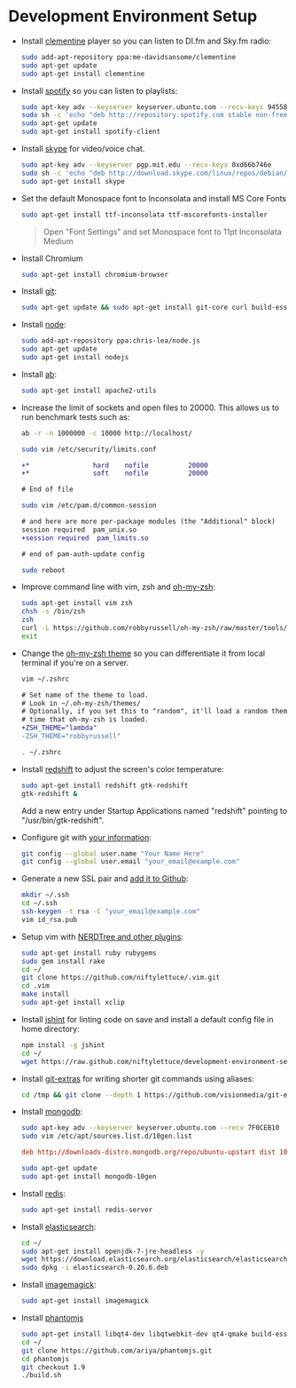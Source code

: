 
# Development Environment Setup

* Install [clementine][clementine] player so you can listen to DI.fm and Sky.fm radio:

    ```bash
    sudo add-apt-repository ppa:me-davidsansome/clementine
    sudo apt-get update
    sudo apt-get install clementine
    ```

* Install [spotify][spotify] so you can listen to playlists:

    ```bash
    sudo apt-key adv --keyserver keyserver.ubuntu.com --recv-keys 94558F59
    sudo sh -c 'echo "deb http://repository.spotify.com stable non-free" >> /etc/apt/sources.list.d/spotify.list'
    sudo apt-get update
    sudo apt-get install spotify-client
    ```

* Install [skype][skype] for video/voice chat.

    ```bash
    sudo apt-key adv --keyserver pgp.mit.edu --recv-keys 0xd66b746e
    sudo sh -c 'echo "deb http://download.skype.com/linux/repos/debian/ stable non-free" >> /etc/apt/sources.list'
    sudo apt-get install skype
    ```

* Set the default Monospace font to Inconsolata and install MS Core Fonts

    ```bash
    sudo apt-get install ttf-inconsolata ttf-mscorefonts-installer
    ```

    > Open "Font Settings" and set Monospace font to 11pt Inconsolata Medium

* Install Chromium

    ```bash
    sudo apt-get install chromium-browser
    ```

* Install [git][git]:

    ```bash
    sudo apt-get update && sudo apt-get install git-core curl build-essential openssl libssl-dev
    ```

* Install [node][node]:

    ```bash
    sudo add-apt-repository ppa:chris-lea/node.js
    sudo apt-get update
    sudo apt-get install nodejs
    ```

* Install [ab][ab]:

    ```bash
    sudo apt-get install apache2-utils
    ```

* Increase the limit of sockets and open files to 20000.  This allows us to run benchmark tests such as:

    ```bash
    ab -r -n 1000000 -c 10000 http://localhost/
    ```

    ```bash
    sudo vim /etc/security/limits.conf
    ```

    ```diff
    +*                hard    nofile          20000
    +*                soft    nofile          20000

    # End of file
    ```

    ```bash
    sudo vim /etc/pam.d/common-session
    ```

    ```diff
    # and here are more per-package modules (the "Additional" block)
    session required  pam_unix.so
    +session required  pam_limits.so

    # end of pam-auth-update config
    ```

    ```bash
    sudo reboot
    ```

* Improve command line with vim, zsh and [oh-my-zsh][oh-my-zsh]:

    ```bash
    sudo apt-get install vim zsh
    chsh -s /bin/zsh
    zsh
    curl -L https://github.com/robbyrussell/oh-my-zsh/raw/master/tools/install.sh | sh
    exit
    ```

* Change the [oh-my-zsh theme][zsh-themes] so you can differentiate it from local terminal if you're on a server.

    ```bash
    vim ~/.zshrc
    ```

    ```diff
    # Set name of the theme to load.
    # Look in ~/.oh-my-zsh/themes/
    # Optionally, if you set this to "random", it'll load a random theme each
    # time that oh-my-zsh is loaded.
    +ZSH_THEME="lambda"
    -ZSH_THEME="robbyrussell"
    ```

    ```bash
    . ~/.zshrc
    ```

* Install [redshift][redshift] to adjust the screen's color temperature:

    ```bash
    sudo apt-get install redshift gtk-redshift
    gtk-redshift &
    ```

    Add a new entry under Startup Applications named "redshift" pointing to "/usr/bin/gtk-redshift".

* Configure git with [your information][git-configure]:

    ```bash
    git config --global user.name "Your Name Here"
    git config --global user.email "your_email@example.com"
    ```

* Generate a new SSL pair and [add it to Github][generate-ssl-pair]:

    ```bash
    mkdir ~/.ssh
    cd ~/.ssh
    ssh-keygen -t rsa -C "your_email@example.com"
    vim id_rsa.pub
    ```

* Setup vim with [NERDTree and other plugins][vim-setup]:

    ```bash
    sudo apt-get install ruby rubygems
    sudo gem install rake
    cd ~/
    git clone https://github.com/niftylettuce/.vim.git
    cd .vim
    make install
    sudo apt-get install xclip
    ```

* Install [jshint][jshint] for linting code on save and install a default config file in home directory:

    ```bash
    npm install -g jshint
    cd ~/
    wget https://raw.github.com/niftylettuce/development-environment-setup/master/.jshintrc
    ```

* Install [git-extras][git-extras] for writing shorter git commands using aliases:

    ```bash
    cd /tmp && git clone --depth 1 https://github.com/visionmedia/git-extras.git && cd git-extras && sudo make install
    ```

* Install [mongodb][mongodb]:

    ```bash
    sudo apt-key adv --keyserver keyserver.ubuntu.com --recv 7F0CEB10
    sudo vim /etc/apt/sources.list.d/10gen.list
    ```

    ```conf
    deb http://downloads-distro.mongodb.org/repo/ubuntu-upstart dist 10gen
    ```

    ```bash
    sudo apt-get update
    sudo apt-get install mongodb-10gen
    ```

* Install [redis][redis]:

    ```bash
    sudo apt-get install redis-server
    ```

* Install [elasticsearch][elasticsearch]:

    ```bash
    cd ~/
    sudo apt-get install openjdk-7-jre-headless -y
    wget https://download.elasticsearch.org/elasticsearch/elasticsearch/elasticsearch-0.20.6.deb
    sudo dpkg -i elasticsearch-0.20.6.deb
    ```

* Install [imagemagick][imagemagick]:

    ```bash
    sudo apt-get install imagemagick
    ```

* Install [phantomjs][phantomjs]

    ```bash
    sudo apt-get install libqt4-dev libqtwebkit-dev qt4-qmake build-essential chrpath git-core libssl-dev libfontconfig1-dev
    cd ~/
    git clone https://github.com/ariya/phantomjs.git
    cd phantomjs
    git checkout 1.9
    ./build.sh
    ```

[skype]: http://www.skype.com/en/download-skype/skype-for-linux/
[spotify]: https://www.spotify.com/us/download/previews/
[clementine]: http://www.clementine-player.org/downloads
[redshift]: http://jonls.dk/redshift/
[imagemagick]: http://www.imagemagick.org/script/index.php
[phantomjs]: https://github.com/ariya/phantomjs
[elasticsearch]: http://www.elasticsearch.org/download/
[redis]: http://redis.io/
[mongodb]: http://docs.mongodb.org/manual/tutorial/install-mongodb-on-ubuntu/
[git]: http://git-scm.com/
[node]: http://nodejs.org/
[ab]: http://zgadzaj.com/benchmarking-nodejs-basic-performance-tests-against-apache-php
[oh-my-zsh]: https://github.com/robbyrussell/oh-my-zsh
[zsh-themes]: https://github.com/robbyrussell/oh-my-zsh/wiki/themes
[git-configure]: https://help.github.com/articles/set-up-git
[generate-ssl-pair]: https://help.github.com/articles/generating-ssh-keys
[vim-setup]: https://github.com/niftylettuce/.vim
[jshint]: https://github.com/jshint/jshint
[git-extras]: https://github.com/visionmedia/git-extras
